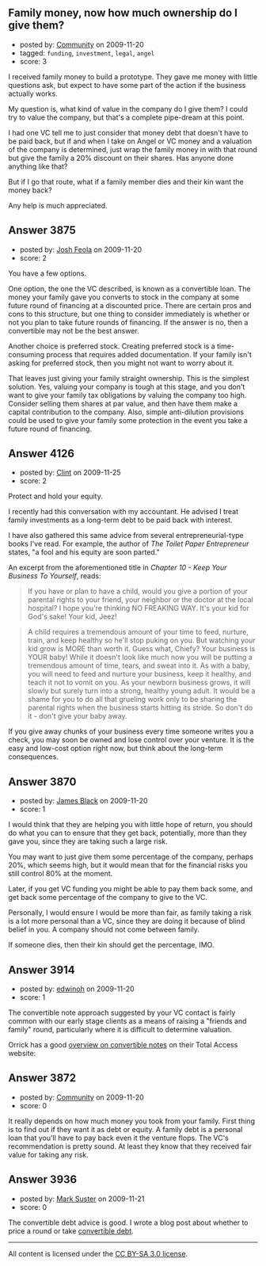 ## Family money, now how much ownership do I give them?

- posted by: [Community](https://stackexchange.com/users/-1/-1-community) on 2009-11-20
- tagged: `funding`, `investment`, `legal`, `angel`
- score: 3

I received family money to build a prototype.  They gave me money with little questions ask, but expect to have some part of the action if the business actually works.

My question is, what kind of value in the company do I give them?  I could try to value the company, but that's a complete pipe-dream at this point.

I had one VC tell me to just consider that money debt that doesn't have to be paid back, but if and when I take on Angel or VC money and a valuation of the company is determined, just wrap the family money in with that round but give the family a 20% discount on their shares.  Has anyone done anything like that?

But if I go that route, what if a family member dies and their kin want the money back?

Any help is much appreciated.


## Answer 3875

- posted by: [Josh Feola](https://stackexchange.com/users/-1/1444-josh-feola) on 2009-11-20
- score: 2

You have a few options.

One option, the one the VC described, is known as a convertible loan. The money your family gave you converts to stock in the company at some future round of financing at a discounted price. There are certain pros and cons to this structure, but one thing to consider immediately is whether or not you plan to take future rounds of financing. If the answer is no, then a convertible may not be the best answer.

Another choice is preferred stock. Creating preferred stock is a time-consuming process that requires added documentation. If your family isn't asking for preferred stock, then you might not want to worry about it.

That leaves just giving your family straight ownership. This is the simplest solution. Yes, valuing your company is tough at this stage, and you don't want to give your family tax obligations by valuing the company too high. Consider selling them shares at par value, and then have them make a capital contribution to the company. Also, simple anti-dilution provisions could be used to give your family some protection in the event you take a future round of financing.


## Answer 4126

- posted by: [Clint](https://stackexchange.com/users/-1/1100-clint) on 2009-11-25
- score: 2

Protect and hold your equity.

I recently had this conversation with my accountant. He advised I treat family investments as a long-term debt to be paid back with interest.

I have also gathered this same advice from several entrepreneurial-type books I've read. For example, the author of *The Toilet Paper Entrepreneur* states, "a fool and his equity are soon parted."

An excerpt from the aforementioned title in *Chapter 10 - Keep Your Business To Yourself*, reads:

> If you have or plan to have a child, would you give a portion of your parental rights to your friend, your neighbor or the doctor at the local hospital? I hope you're thinking NO FREAKING WAY. It's your kid for God's sake! Your kid, Jeez!

> A child requires a tremendous amount of your time to feed, nurture, train, and keep healthy so he'll stop puking on you. But watching your kid grow is MORE than worth it. Guess what, Chiefy? Your business is YOUR baby! While it doesn't look like much now you will be putting a tremendous amount of time, tears, and sweat into it. As with a baby, you will need to feed and nurture your business, keep it healthy, and teach it not to vomit on you. As your newborn business grows, it will slowly but surely turn into a strong, healthy young adult. It would be a shame for you to do all that grueling work only to be sharing the parental rights when the business starts hitting its stride. So don't do it - don't give your baby away.

If you give away chunks of your business every time someone writes you a check, you may soon be owned and lose control over your venture. It is the easy and low-cost option right now, but think about the long-term consequences.


## Answer 3870

- posted by: [James Black](https://stackexchange.com/users/-1/1074-james-black) on 2009-11-20
- score: 1

I would think that they are helping you with little hope of return, you should do what you can to ensure that they get back, potentially, more than they gave you, since they are taking such a large risk.

You may want to just give them some percentage of the company, perhaps 20%, which seems high, but it would mean that for the financial risks you still control 80% at the moment.

Later, if you get VC funding you might be able to pay them back some, and get back some percentage of the company to give to the VC.

Personally, I would ensure I would be more than fair, as family taking a risk is a lot more personal than a VC, since they are doing it because of blind belief in you.  A company should not come between family.

If someone dies, then their kin should get the percentage, IMO.


## Answer 3914

- posted by: [edwinoh](https://stackexchange.com/users/-1/1598-edwinoh) on 2009-11-20
- score: 1

<p>The convertible note approach suggested by your VC contact is fairly common with our early stage clients as a means of raising a "friends and family" round, particularly where it is difficult to determine valuation.</p>

<p>Orrick has a good <a href="http://reaction.orrick.com/reaction/event%5Fpdfs/OrrickTotalAccess%5FConvertibleNotesReviewPowerPoint013009.pdf" rel="nofollow">overview on convertible notes</a> on their Total Access website:</p>



## Answer 3872

- posted by: [Community](https://stackexchange.com/users/-1/-1-community) on 2009-11-20
- score: 0

It really depends on how much money you took from your family. First thing is to find out if they want it as debt or equity. A family debt is a personal loan that you'll have to pay back even it the venture flops. The VC's recommendation is pretty sound. At least they know that they received fair value for taking any risk.


## Answer 3936

- posted by: [Mark Suster](https://stackexchange.com/users/-1/527-mark-suster) on 2009-11-21
- score: 0

<p>The convertible debt advice is good.  I wrote a blog post about whether to price a round or take <a href="http://www.bothsidesofthetable.com/2009/07/19/raising-angel-money/" rel="nofollow">convertible debt</a>.</p>




---

All content is licensed under the [CC BY-SA 3.0 license](https://creativecommons.org/licenses/by-sa/3.0/).
